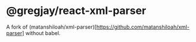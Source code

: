 # @gregjay/react-xml-parser

A fork of (matanshiloah/xml-parser)[https://github.com/matanshiloah/xml-parser] without babel.
